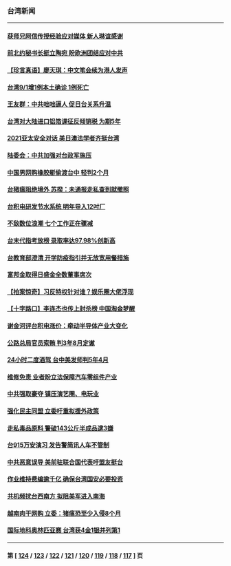 ### 台湾新闻
---
#### [获师兄阿信传授经验应对媒体 新人琳谊感谢](../../pages/ncid1349361/n13202593.md) 
#### [前北约秘书长挺立陶宛 盼欧洲团结应对中共](../../pages/ncid1349361/n13202293.md) 
#### [【珍言真语】廖天琪：中文笔会续为港人发声](../../pages/ncid1349361/n13201684.md) 
#### [台湾9/1增1例本土确诊 1例死亡](../../pages/ncid1349361/n13202089.md) 
#### [王友群：中共咄咄逼人 促日台关系升温](../../pages/ncid1349361/n13201291.md) 
#### [台湾对大陆进口铝箔课征反倾销税 为期5年](../../pages/ncid1349361/n13199762.md) 
#### [2021亚太安全对话 美日澳法学者齐挺台湾](../../pages/ncid1349361/n13199992.md) 
#### [陆委会：中共加强对台政军施压](../../pages/ncid1349361/n13200454.md) 
#### [中国男网购橡胶艇偷渡台中 轻判2个月](../../pages/ncid1349361/n13200460.md) 
#### [台猪瘟阻绝境外 苏揆：未通报走私查到就撤照](../../pages/ncid1349361/n13200314.md) 
#### [台积电研发节水系统 明年导入12吋厂](../../pages/ncid1349361/n13200317.md) 
#### [不敌数位浪潮 七个工作正在骤减](../../pages/ncid1349361/n13200332.md) 
#### [台末代指考放榜 录取率达97.98%创新高](../../pages/ncid1349361/n13200326.md) 
#### [台教育部澄清 开学防疫指引并无放宽用餐措施](../../pages/ncid1349361/n13200139.md) 
#### [富邦金取得日盛金全数董事席次](../../pages/ncid1349361/n13200238.md) 
#### [【拍案惊奇】习反特权针对谁？娱乐圈大佬浮现](../../pages/ncid1349361/n13200095.md) 
#### [【十字路口】李连杰也传上封杀榜 中国淘金梦醒](../../pages/ncid1349361/n13200103.md) 
#### [谢金河评台积电涨价：牵动半导体产业大变化](../../pages/ncid1349361/n13199783.md) 
#### [公路总局官员索贿 判3年8月定谳](../../pages/ncid1349361/n13200457.md) 
#### [24小时二度酒驾 台中美发师判5年4月](../../pages/ncid1349361/n13200466.md) 
#### [维修免责 业者盼立法保障汽车零组件产业](../../pages/ncid1349361/n13200462.md) 
#### [中共强取豪夺 镇压演艺圈、电玩业](../../pages/ncid1349361/n13200469.md) 
#### [强化民主同盟 立委吁重拟援外政策](../../pages/ncid1349361/n13200474.md) 
#### [走私毒品原料 警破143公斤半成品逮3嫌](../../pages/ncid1349361/n13200476.md) 
#### [台915万安演习 发告警简讯人车不管制](../../pages/ncid1349361/n13200471.md) 
#### [中共恶意误导 美前驻联合国代表吁盟友挺台](../../pages/ncid1349361/n13200001.md) 
#### [作业维持费编逾千亿 确保台湾国安必要投资](../../pages/ncid1349361/n13200031.md) 
#### [共机频扰台西南方 拟阻美军进入南海](../../pages/ncid1349361/n13200384.md) 
#### [越南肉干网购 立委：猪瘟恐至少入侵8个月](../../pages/ncid1349361/n13200321.md) 
#### [国际地科奥林匹亚赛 台湾获4金1银并列第1](../../pages/ncid1349361/n13200319.md) 

---
#### 第 [ [124](./124.md) / [123](./123.md) / [122](./122.md) / [121](./121.md) / [120](./120.md) / [119](./119.md) / [118](./118.md) / [117](./117.md) ] 页
